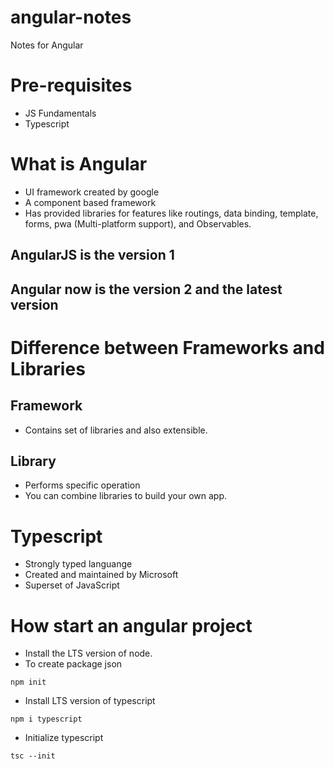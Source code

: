 # angular-notes
Notes for Angular

# Pre-requisites
- JS Fundamentals
- Typescript

# What is Angular
- UI framework created by google
- A component based framework
- Has provided libraries for features like routings, data binding, template, forms, pwa (Multi-platform support), and Observables.

## AngularJS is the version 1
## Angular now is the version 2 and the latest version 

# Difference between Frameworks and Libraries
## Framework
- Contains set of libraries and also extensible.
  
## Library
- Performs specific operation
- You can combine libraries to build your own app.

# Typescript
- Strongly typed languange
- Created and maintained by Microsoft
- Superset of JavaScript


# How start an angular project
- Install the LTS version of node.
- To create package json
```
npm init
```
- Install LTS version of typescript
```
npm i typescript
```
- Initialize typescript
```
tsc --init
```
